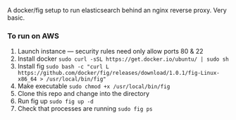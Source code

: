 A docker/fig setup to run elasticsearch behind an nginx reverse proxy. Very basic.

### To run on AWS

1. Launch instance — security rules need only allow ports 80 & 22
2. Install docker `sudo curl -sSL https://get.docker.io/ubuntu/ | sudo sh`
3. Install fig `sudo bash -c "curl L https://github.com/docker/fig/releases/download/1.0.1/fig-Linux-x86_64 > /usr/local/bin/fig"`
4. Make executable `sudo chmod +x /usr/local/bin/fig`
5. Clone this repo and change into the directory
6. Run fig up `sudo fig up -d`
7. Check that processes are running `sudo fig ps`
